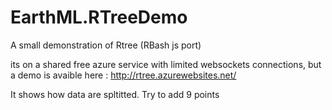 # EarthML.RTreeDemo
A small demonstration of Rtree (RBash js port)

its on a shared free azure service with limited websockets connections, but a demo is avaible here : http://rtree.azurewebsites.net/ 

It shows how data are spltitted. Try to add 9 points
